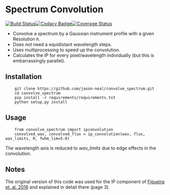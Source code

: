 # Spectrum Convolution

[![Build Status](https://travis-ci.org/jason-neal/convolve_spectrum.svg?branch=master)](https://travis-ci.org/jason-neal/convolve_spectrum)[![Codacy Badge](https://api.codacy.com/project/badge/Grade/c85dfdb9736f4b978566241354e3050b)](https://www.codacy.com/app/jason-neal/convolve_spectrum?utm_source=github.com&amp;utm_medium=referral&amp;utm_content=jason-neal/convolve_spectrum&amp;utm_campaign=Badge_Grade)[![Coverage Status](https://coveralls.io/repos/github/jason-neal/convolve_spectrum/badge.svg?branch=master)](https://coveralls.io/github/jason-neal/convolve_spectrum?branch=master)

- Convolve a spectrum by a Gaussian instrument profile with a given Resolution `R`.
- Does not need a equidistant wavelength steps.
- Uses multiprocessing to speed up the convolution.
- Calculates the IP for every pixel/wavelength individually (but this is embarrassingly parallel).

## Installation
```
    git clone https://github.com/jason-neal/convolve_spectrum.git   
    cd convolve_spectrum
    pip install -r requirements/requirements.txt
    python setup.py install
```

## Usage
```
    from convolve_spectrum import ipconvolution
    convolved_wav, convolved_flux = ip_convolution(wav, flux, wav_limits, R, fwhm_lim=5.0) 
```
The wavelength axis is reduced to *wav_limits* due to edge effects in the convolution.


## Notes
The original version of this code was used for the IP component of [Figueira et. al. 2016](https://arxiv.org/abs/1511.07468) and explained in detail there (page 3).
